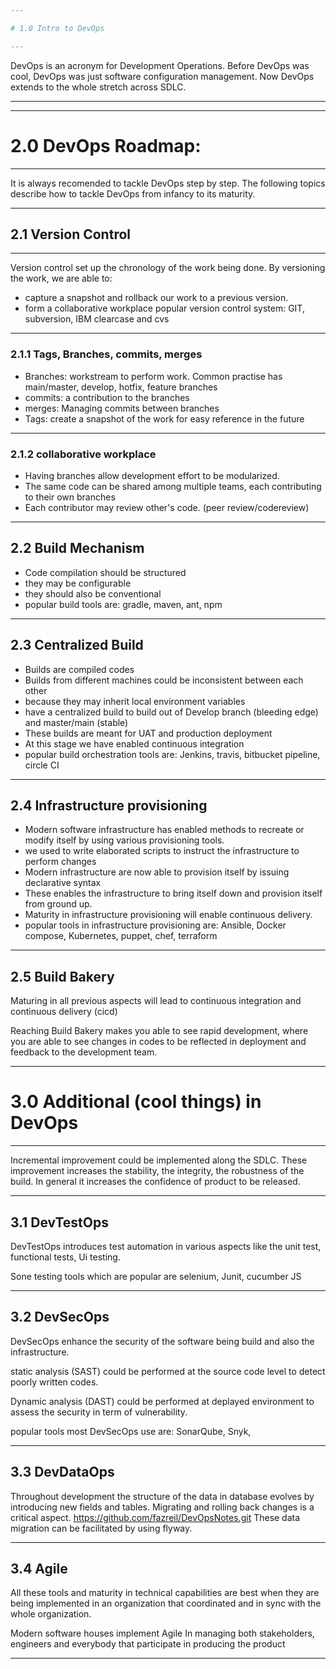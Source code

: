 ```yaml
---

# 1.0 Intro to DevOps

---
```


 DevOps is an acronym for Development Operations. Before DevOps was cool, DevOps was just software configuration management. Now DevOps extends to the whole stretch across SDLC.

---

<put the Devops lifecycle here />

---

# 2.0 DevOps Roadmap:

---

It is always recomended to tackle DevOps step by step. The following topics describe how to tackle DevOps from infancy to its maturity.

---

## 2.1 Version Control

---

Version control set up the chronology of the work being done. By versioning the work, we are able to:
- capture a snapshot and rollback our work to a previous version.
- form a collaborative workplace
 popular version control system: GIT, subversion, IBM clearcase and cvs 

---

### 2.1.1 Tags, Branches, commits, merges

- Branches: workstream to perform work. Common practise has main/master, develop, hotfix, feature branches
- commits: a contribution to the branches
- merges: Managing commits between branches
- Tags: create a snapshot of the work for easy reference in the future

---

### 2.1.2 collaborative workplace

- Having branches allow development effort to be modularized. 
- The same code can be shared among multiple teams, each contributing to their own branches
- Each contributor may review other's code. (peer review/codereview)

---

## 2.2 Build Mechanism

- Code compilation should be structured
- they may be configurable
- they should also be conventional
- popular build tools are: gradle, maven, ant, npm

---

## 2.3 Centralized Build

- Builds are compiled codes 
- Builds from different machines could be inconsistent between each other
- because they may inherit local environment variables
- have a centralized build to build out of Develop branch (bleeding edge) and master/main (stable)
- These builds are meant for UAT and production deployment
- At this stage we have enabled continuous integration
- popular build orchestration tools are: Jenkins, travis, bitbucket pipeline, circle CI

---

## 2.4 Infrastructure provisioning

- Modern software infrastructure has enabled methods to recreate or modify itself by using various provisioning tools.
- we used to write elaborated scripts to instruct the infrastructure to perform changes
- Modern infrastructure are now able to provision itself by issuing declarative syntax
- These enables the infrastructure to bring itself down and provision itself from ground up.
- Maturity in infrastructure provisioning will enable continuous delivery.
- popular tools in infrastructure provisioning are: Ansible, Docker compose, Kubernetes, puppet, chef, terraform

---

## 2.5 Build Bakery

 Maturing in all previous aspects will lead to continuous integration and continuous delivery (cicd)
 
 Reaching Build Bakery makes you able to see rapid development, where you are able to see changes in codes to be reflected in deployment and feedback to the development team.
 
---

# 3.0 Additional (cool things) in DevOps

---

 Incremental improvement could be implemented along the SDLC. These improvement increases the stability, the integrity, the robustness of the build. In general it increases the confidence of product to be released.

---

## 3.1 DevTestOps

 DevTestOps introduces test automation in various aspects like the unit test, functional tests, Ui testing.
 
 Sone testing tools which are popular are selenium, Junit, cucumber JS

---

## 3.2 DevSecOps

 DevSecOps enhance the security of the software being build and also the infrastructure.
 
 static analysis (SAST) could be performed at the source code level to detect poorly written codes.
 
 Dynamic analysis (DAST) could be performed at deplayed environment to assess the security in term of vulnerability.
 
 popular tools most DevSecOps use are: SonarQube, Snyk, 
 
---

## 3.3 DevDataOps

 Throughout development the structure of the data in database evolves by introducing new fields and tables. Migrating and rolling back changes is a critical aspect.
https://github.com/fazreil/DevOpsNotes.git
 These data migration can be facilitated by using flyway.

---

## 3.4 Agile

 All these tools and maturity in technical capabilities are best when they are being implemented in an organization that coordinated and in sync with the whole organization.
 
 Modern software houses implement Agile In managing both stakeholders, engineers and everybody that participate in producing the product
 
---
